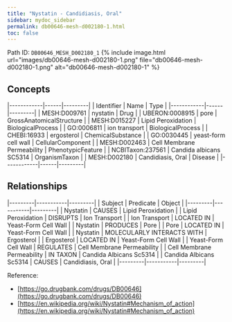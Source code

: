 ```yaml
---
title: "Nystatin - Candidiasis, Oral"
sidebar: mydoc_sidebar
permalink: db00646-mesh-d002180-1.html
toc: false 
---
```



Path ID: `DB00646_MESH_D002180_1`
{% include image.html url="images/db00646-mesh-d002180-1.png" file="db00646-mesh-d002180-1.png" alt="db00646-mesh-d002180-1" %}

## Concepts

|------------|------|---------|
| Identifier | Name | Type    |
|------------|------|---------|
| MESH:D009761 | nystatin | Drug |
| UBERON:0008915 | pore | GrossAnatomicalStructure |
| MESH:D015227 | Lipid Peroxidation | BiologicalProcess |
| GO:0006811 | ion transport | BiologicalProcess |
| CHEBI:16933 | ergosterol | ChemicalSubstance |
| GO:0030445 | yeast-form cell wall | CellularComponent |
| MESH:D002463 | Cell Membrane Permeability | PhenotypicFeature |
| NCBITaxon:237561 | Candida albicans SC5314 | OrganismTaxon |
| MESH:D002180 | Candidiasis, Oral | Disease |
|------------|------|---------|

## Relationships

|---------|-----------|---------|
| Subject | Predicate | Object  |
|---------|-----------|---------|
| Nystatin | CAUSES | Lipid Peroxidation |
| Lipid Peroxidation | DISRUPTS | Ion Transport |
| Ion Transport | LOCATED IN | Yeast-Form Cell Wall |
| Nystatin | PRODUCES | Pore |
| Pore | LOCATED IN | Yeast-Form Cell Wall |
| Nystatin | MOLECULARLY INTERACTS WITH | Ergosterol |
| Ergosterol | LOCATED IN | Yeast-Form Cell Wall |
| Yeast-Form Cell Wall | REGULATES | Cell Membrane Permeability |
| Cell Membrane Permeability | IN TAXON | Candida Albicans Sc5314 |
| Candida Albicans Sc5314 | CAUSES | Candidiasis, Oral |
|---------|-----------|---------|

Reference: 
  - [https://go.drugbank.com/drugs/DB00646](https://go.drugbank.com/drugs/DB00646)
  - [https://en.wikipedia.org/wiki/Nystatin#Mechanism_of_action](https://en.wikipedia.org/wiki/Nystatin#Mechanism_of_action)

